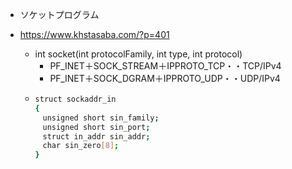 - ソケットプログラム

- https://www.khstasaba.com/?p=401
  - int socket(int protocolFamily, int type, int protocol)
    - PF_INET＋SOCK_STREAM＋IPPROTO_TCP・・TCP/IPv4
    - PF_INET＋SOCK_DGRAM＋IPPROTO_UDP・・UDP/IPv4
  - ```bash
    struct sockaddr_in
    {
    　unsigned short sin_family;
    　unsigned short sin_port;
    　struct in_addr sin_addr;
    　char sin_zero[8];
    }
    ```